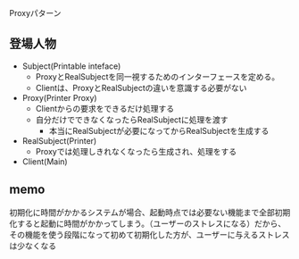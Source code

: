 Proxyパターン

## 登場人物
- Subject(Printable inteface)
  - ProxyとRealSubjectを同一視するためのインターフェースを定める。
  - Clientは、ProxyとRealSubjectの違いを意識する必要がない
- Proxy(Printer Proxy)
  - Clientからの要求をできるだけ処理する
  - 自分だけでできなくなったらRealSubjectに処理を渡す
    - 本当にRealSubjectが必要になってからRealSubjectを生成する
- RealSubject(Printer)
  - Proxyでは処理しきれなくなったら生成され、処理をする
- Client(Main)

## memo
初期化に時間がかかるシステムが場合、起動時点では必要ない機能まで全部初期化すると起動に時間がかかってしまう。（ユーザーのストレスになる）だから、その機能を使う段階になって初めて初期化した方が、ユーザーに与えるストレスは少なくなる
